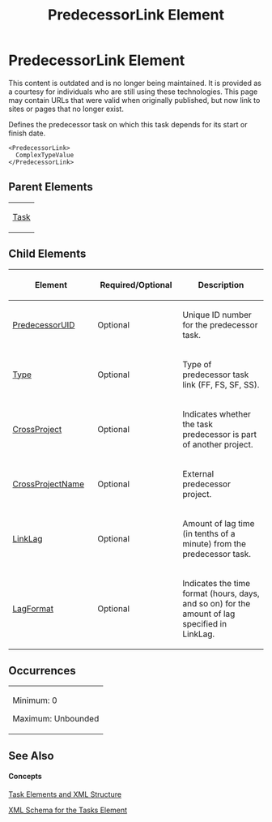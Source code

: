 ﻿---
title: PredecessorLink Element
TOCTitle: PredecessorLink Element
ms:assetid: e372749d-6fbd-47a8-b73b-a037b24fcb05
ms:mtpsurl: https://msdn.microsoft.com/en-us/library/Bb968712(v=office.12)
ms:contentKeyID: 13188402
ms.date: 05/05/2014
mtps_version: v=office.12
f1_keywords:
- PredecessorLink element
---

# PredecessorLink Element

This content is outdated and is no longer being maintained. It is provided as a courtesy for individuals who are still using these technologies. This page may contain URLs that were valid when originally published, but now link to sites or pages that no longer exist.

Defines the predecessor task on which this task depends for its start or finish date.

    <PredecessorLink>
      ComplexTypeValue
    </PredecessorLink>

## Parent Elements

<table>
<colgroup>
<col style="width: 100%" />
</colgroup>
<tbody>
<tr class="odd">
<td><p><a href="bb968487(v=office.12).md">Task</a></p></td>
</tr>
</tbody>
</table>

## Child Elements

<table>
<colgroup>
<col style="width: 33%" />
<col style="width: 33%" />
<col style="width: 33%" />
</colgroup>
<thead>
<tr class="header">
<th><p>Element</p></th>
<th><p>Required/Optional</p></th>
<th><p>Description</p></th>
</tr>
</thead>
<tbody>
<tr class="odd">
<td><p><a href="bb968447(v=office.12).md">PredecessorUID</a></p></td>
<td><p>Optional</p></td>
<td><p>Unique ID number for the predecessor task.</p></td>
</tr>
<tr class="even">
<td><p><a href="bb968434(v=office.12).md">Type</a></p></td>
<td><p>Optional</p></td>
<td><p>Type of predecessor task link (FF, FS, SF, SS).</p></td>
</tr>
<tr class="odd">
<td><p><a href="bb968586(v=office.12).md">CrossProject</a></p></td>
<td><p>Optional</p></td>
<td><p>Indicates whether the task predecessor is part of another project.</p></td>
</tr>
<tr class="even">
<td><p><a href="bb968597(v=office.12).md">CrossProjectName</a></p></td>
<td><p>Optional</p></td>
<td><p>External predecessor project.</p></td>
</tr>
<tr class="odd">
<td><p><a href="bb968558(v=office.12).md">LinkLag</a></p></td>
<td><p>Optional</p></td>
<td><p>Amount of lag time (in tenths of a minute) from the predecessor task.</p></td>
</tr>
<tr class="even">
<td><p><a href="bb968698(v=office.12).md">LagFormat</a></p></td>
<td><p>Optional</p></td>
<td><p>Indicates the time format (hours, days, and so on) for the amount of lag specified in LinkLag.</p></td>
</tr>
</tbody>
</table>

## Occurrences

<table>
<colgroup>
<col style="width: 100%" />
</colgroup>
<tbody>
<tr class="odd">
<td><p>Minimum: 0</p>
<p>Maximum: Unbounded</p></td>
</tr>
</tbody>
</table>

## See Also

#### Concepts

[Task Elements and XML Structure](bb968475\(v=office.12\).md)

[XML Schema for the Tasks Element](bb968415\(v=office.12\).md)

